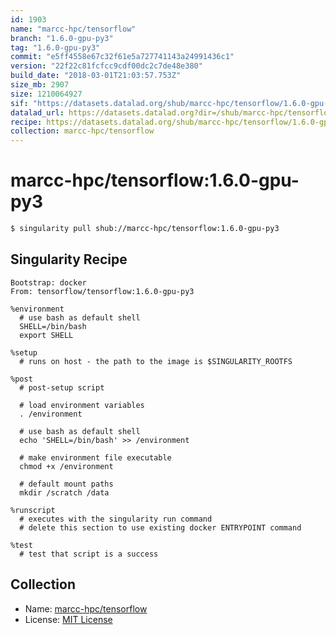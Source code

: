 ```yaml
---
id: 1903
name: "marcc-hpc/tensorflow"
branch: "1.6.0-gpu-py3"
tag: "1.6.0-gpu-py3"
commit: "e5ff4558e67c32f61e5a727741143a24991436c1"
version: "22f22c81fcfcc9cdf00dc2c7de48e380"
build_date: "2018-03-01T21:03:57.753Z"
size_mb: 2907
size: 1210064927
sif: "https://datasets.datalad.org/shub/marcc-hpc/tensorflow/1.6.0-gpu-py3/2018-03-01-e5ff4558-22f22c81/22f22c81fcfcc9cdf00dc2c7de48e380.simg"
datalad_url: https://datasets.datalad.org?dir=/shub/marcc-hpc/tensorflow/1.6.0-gpu-py3/2018-03-01-e5ff4558-22f22c81/
recipe: https://datasets.datalad.org/shub/marcc-hpc/tensorflow/1.6.0-gpu-py3/2018-03-01-e5ff4558-22f22c81/Singularity
collection: marcc-hpc/tensorflow
---
```


# marcc-hpc/tensorflow:1.6.0-gpu-py3

```bash
$ singularity pull shub://marcc-hpc/tensorflow:1.6.0-gpu-py3
```

## Singularity Recipe

```singularity
Bootstrap: docker
From: tensorflow/tensorflow:1.6.0-gpu-py3

%environment
  # use bash as default shell
  SHELL=/bin/bash
  export SHELL

%setup
  # runs on host - the path to the image is $SINGULARITY_ROOTFS

%post
  # post-setup script

  # load environment variables
  . /environment

  # use bash as default shell
  echo 'SHELL=/bin/bash' >> /environment

  # make environment file executable
  chmod +x /environment

  # default mount paths
  mkdir /scratch /data 

%runscript
  # executes with the singularity run command
  # delete this section to use existing docker ENTRYPOINT command

%test
  # test that script is a success
```

## Collection

 - Name: [marcc-hpc/tensorflow](https://github.com/marcc-hpc/tensorflow)
 - License: [MIT License](https://api.github.com/licenses/mit)

